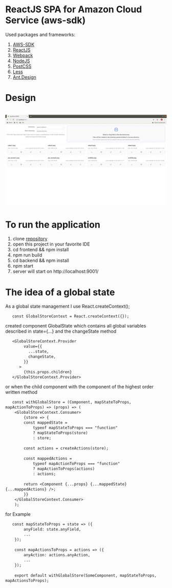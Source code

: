 # ReactJS SPA for Amazon Cloud Service (aws-sdk)

Used packages and frameworks:
1. [AWS-SDK](https://github.com/aws/aws-sdk-js)
2. [ReactJS](https://github.com/reactjs)
3. [Webpack](https://github.com/webpack)
4. [NodeJS](https://github.com/nodejs)
5. [PostCSS](https://github.com/postcss)
6. [Less](https://github.com/less)
7. [Ant.Design](https://github.com/ant-design)

# Design
<br/>
<img src="https://github.com/smthjs/react-front-aws-sdk-s3/blob/master/Design.png" />
<br/>

# To run the application
1. clone [repository](https://github.com/smthjs/react-front-aws-sdk-s3.git)
2. open this project in your favorite IDE
3. cd frontend && npm install
4. npm run build
5. cd backend && npm install
6. npm start
7. server will start on http://localhost:9001/

# The idea of a global state
As a global state management I use React.createContext();

```
   const GlobalStoreContext = React.createContext({});
```

created component GlobalState which contains all global variables described in state={...} and the changeState method


```
   <GlobalStoreContext.Provider
        value={{
          ...state,
          changeState,
        }}
      >
        {this.props.children}
   </GlobalStoreContext.Provider>
```

or when the child component with the component of the highest order written method

```
   const withGlobalStore = (Component, mapStateToProps, mapActionToProps) => (props) => (
    <GlobalStoreContext.Consumer>
        {store => {
        const mappedState =
            typeof mapStateToProps === "function"
            ? mapStateToProps(store)
            : store;

        const actions = createActions(store);

        const mappedActions =
            typeof mapActionToProps === "function"
            ? mapActionToProps(actions)
            : actions;

        return <Component {...props} {...mappedState} {...mappedActions} />;
        }}
    </GlobalStoreContext.Consumer>
    );
  ```

for Example


```
   const mapStateToProps = state => ({
        anyField: state.anyField,
        ...
    });

    const mapActionsToProps = actions => ({
        anyAction: actions.anyAction,
        ...
    });

    export default withGlobalStore(SomeComponent, mapStateToProps, mapActionsToProps);
```
